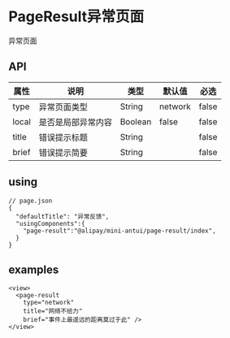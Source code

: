 # PageResult异常页面

异常页面

## API

| 属性 | 说明 | 类型 | 默认值 | 必选 |
|----|----|----|----|----|
| type | 异常页面类型 | String | network | false |
| local | 是否是局部异常内容 | Boolean | false | false |
| title | 错误提示标题 | String |  | false |
| brief | 错误提示简要 | String |  | false |

## using

```
// page.json
{
  "defaultTitle": "异常反馈",
  "usingComponents":{
    "page-result":"@alipay/mini-antui/page-result/index",
  }
}
```

## examples

```axml
<view>
  <page-result
    type="network"
    title="网络不给力"
    brief="事件上最遥远的距离莫过于此" />
</view>
```

